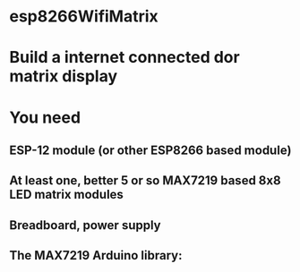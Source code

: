 # esp8266WifiMatrix
# Build a internet connected dor matrix display
# You need
## ESP-12 module (or other ESP8266 based module)
## At least one, better 5 or so MAX7219 based 8x8 LED matrix modules
## Breadboard, power supply
## The MAX7219 Arduino library: 

